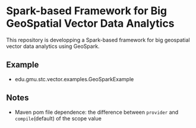 # Spark-based Framework for Big GeoSpatial Vector Data Analytics

This repository is developping a Spark-based framework for big geospatial vector data analytics
using GeoSpark.

## Example
 * edu.gmu.stc.vector.examples.GeoSparkExample


## Notes
 * Maven pom file dependence: the difference between `provider` and `compile`(default) of the scope value
